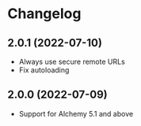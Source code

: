 # Changelog

## 2.0.1 (2022-07-10)

- Always use secure remote URLs
- Fix autoloading

## 2.0.0 (2022-07-09)

- Support for Alchemy 5.1 and above
